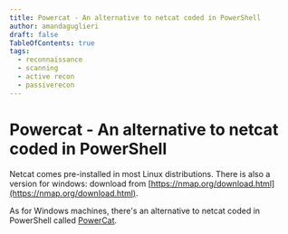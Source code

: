 ```yaml
---
title: Powercat - An alternative to netcat coded in PowerShell
author: amandaguglieri
draft: false
TableOfContents: true
tags:
  - reconnaissance
  - scanning
  - active recon
  - passiverecon
---
```


# Powercat - An alternative to netcat coded in PowerShell

Netcat comes pre-installed in most Linux distributions. There is also a version for windows:  download from [https://nmap.org/download.html](https://nmap.org/download.html). 

As for  Windows machines,  there's an alternative to netcat coded in PowerShell called [PowerCat](https://github.com/besimorhino/powercat). 

